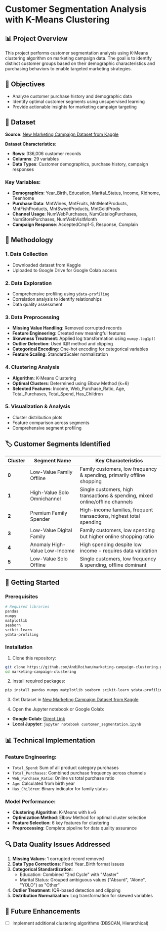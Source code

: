 # Customer Segmentation Analysis with K-Means Clustering

## 📊 Project Overview

This project performs customer segmentation analysis using K-Means clustering algorithm on marketing campaign data. The goal is to identify distinct customer groups based on their demographic characteristics and purchasing behaviors to enable targeted marketing strategies.

## 🎯 Objectives

- Analyze customer purchase history and demographic data
- Identify optimal customer segments using unsupervised learning
- Provide actionable insights for marketing campaign targeting

## 📁 Dataset

**Source**: [New Marketing Campaign Dataset from Kaggle](https://www.kaggle.com/datasets/mikejimenez24/new-marketing-campaign)

**Dataset Characteristics**:
- **Rows**: 336,006 customer records
- **Columns**: 29 variables
- **Data Types**: Customer demographics, purchase history, campaign responses

### Key Variables:
- **Demographics**: Year_Birth, Education, Marital_Status, Income, Kidhome, Teenhome
- **Purchase Data**: MntWines, MntFruits, MntMeatProducts, MntFishProducts, MntSweetProducts, MntGoldProds
- **Channel Usage**: NumWebPurchases, NumCatalogPurchases, NumStorePurchases, NumWebVisitMonth
- **Campaign Response**: AcceptedCmp1-5, Response, Complain

## 🔧 Methodology

### 1. Data Collection
- Downloaded dataset from Kaggle
- Uploaded to Google Drive for Google Colab access

### 2. Data Exploration
- Comprehensive profiling using `ydata-profiling`
- Correlation analysis to identify relationships
- Data quality assessment

### 3. Data Preprocessing
- **Missing Value Handling**: Removed corrupted records
- **Feature Engineering**: Created new meaningful features
- **Skewness Treatment**: Applied log transformation using `numpy.log1p()`
- **Outlier Detection**: Used IQR method and clipping
- **Categorical Encoding**: One-hot encoding for categorical variables
- **Feature Scaling**: StandardScaler normalization

### 4. Clustering Analysis
- **Algorithm**: K-Means Clustering
- **Optimal Clusters**: Determined using Elbow Method (k=6)
- **Selected Features**: Income, Web_Purchase_Ratio, Age, Total_Purchases, Total_Spend, Has_Children

### 5. Visualization & Analysis
- Cluster distribution plots
- Feature comparison across segments
- Comprehensive segment profiling

## 🏷️ Customer Segments Identified

| Cluster | Segment Name | Key Characteristics |
|---------|--------------|-------------------|
| **0** | Low-Value Family Offline | Family customers, low frequency & spending, primarily offline shopping |
| **1** | High-Value Solo Omnichannel | Single customers, high transactions & spending, mixed online/offline channels |
| **2** | Premium Family Spender | High-income families, frequent transactions, highest total spending |
| **3** | Low-Value Digital Family | Family customers, low spending but higher online shopping ratio |
| **4** | Anomaly High-Value Low-Income | High spending despite low income - requires data validation |
| **5** | Low-Value Solo Offline | Single customers, low frequency & spending, offline dominant |

## 🚀 Getting Started

### Prerequisites
```python
# Required libraries
pandas
numpy
matplotlib
seaborn
scikit-learn
ydata-profiling
```

### Installation
1. Clone this repository:
```bash
git clone https://github.com/AndiRoihan/marketing-campaign-clustering.git
cd marketing-campaign-clustering
```

2. Install required packages:
```bash
pip install pandas numpy matplotlib seaborn scikit-learn ydata-profiling
```

3. Get Dataset in [New Marketing Campaign Dataset from Kaggle](https://www.kaggle.com/datasets/mikejimenez24/new-marketing-campaign)

4. Open the Jupyter notebook or Google Colab:
- **Google Colab**: [Direct Link](https://colab.research.google.com/drive/1RYZyyb3WQY-7twRp6Mv_hIEbpceYvITv?usp=sharing)
- **Local Jupyter**: `jupyter notebook customer_segmentation.ipynb`

## 📊 Technical Implementation

### Feature Engineering:
- `Total_Spend`: Sum of all product category purchases
- `Total_Purchases`: Combined purchase frequency across channels
- `Web_Purchase_Ratio`: Online vs total purchase ratio
- `Age`: Calculated from birth year
- `Has_Children`: Binary indicator for family status

### Model Performance:
- **Clustering Algorithm**: K-Means with k=6
- **Optimization Method**: Elbow Method for optimal cluster selection
- **Feature Selection**: 6 key features for clustering
- **Preprocessing**: Complete pipeline for data quality assurance

## 🔍 Data Quality Issues Addressed

1. **Missing Values**: 1 corrupted record removed
2. **Data Type Corrections**: Fixed Year_Birth format issues
3. **Categorical Standardization**: 
   - Education: Combined "2nd Cycle" with "Master"
   - Marital Status: Grouped ambiguous values ("Absurd", "Alone", "YOLO") as "Other"
4. **Outlier Treatment**: IQR-based detection and clipping
5. **Distribution Normalization**: Log transformation for skewed variables

## 📝 Future Enhancements

- [ ] Implement additional clustering algorithms (DBSCAN, Hierarchical)
